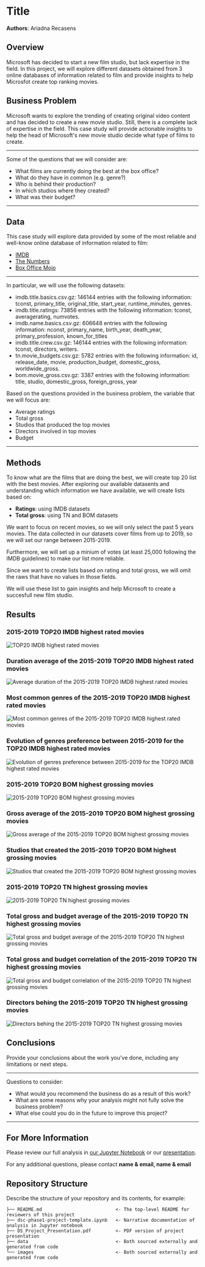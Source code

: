 # Title

**Authors**: Ariadna Recasens

## Overview

Microsoft has decided to start a new film studio, but lack expertise in the field. In this project, we will explore different datasets obtained from 3 online databases of information related to film and provide insights to help Microsfot create top ranking movies. 

## Business Problem

Microsoft wants to explore the trending of creating original video content and has decided to create a new movie studio. Still, there is a complete lack of expertise in the field. This case study will provide actionable insights to help the head of Microsoft's new movie studio decide what type of films to create.
***
Some of the questions that we will consider are:
* What films are currently doing the best at the box office?
* What do they have in common (e.g. genre?)
* Who is behind their production? 
* In which studios where they created? 
* What was their budget?
***

## Data

This case study will explore data provided by some of the most reliable and well-know online database of information related to film:
* [IMDB](https://www.imdb.com/)
* [The Numbers](https://www.the-numbers.com/)
* [Box Office Mojo](https://www.boxofficemojo.com/)


***
In particular, we will use the following datasets:
* imdb.title.basics.csv.gz: 146144 entries with the following information: tconst, primary_title, original_title, start_year, runtime_minutes, genres.
* imdb.title.ratings: 73856 entries with the following information: tconst, averagerating, numvotes.
* imdb.name.basics.csv.gz: 606648 entries with the following information: nconst, primary_name, birth_year,  death_year, primary_profession, known_for_titles
* imdb.title.crew.csv.gz: 146144 entries with the following information: tconst, directors, writers.
* tn.movie_budgets.csv.gz: 5782 entries with the following information: id, release_date, movie, production_budget, domestic_gross, worldwide_gross.
* bom.movie_gross.csv.gz: 3387 entries with the following information: title, studio, domestic_gross, foreign_gross, year

Based on the questions provided in the business problem, the variable that we will focus are:
* Average ratings
* Total gross
* Studios that produced the top movies 
* Directors involved in top movies
* Budget

***

## Methods

To know what are the films that are doing the best, we will create top 20 list with the best movies. After exploring our available datasents and understanding which information we have available, we will create lists based on:

* **Ratings**: using IMDB datasets
* **Total gross**: using TN and BOM datasets


We want to focus on recent movies, so we will only select the past 5 years movies. The data collected in our datasets cover films from up to 2019, so we will set our range between 2015-2019. 

Furthermore, we will set up a minium of votes (at least 25,000 following the IMDB guidelines) to make our list more reliable.

Since we want to create lists based on rating and total gross, we will omit the raws that have no values in those fields. 

We will use these list to gain insights and help Microsoft to create a succesfull new film studio. 


## Results



### 2015-2019 TOP20 IMDB highest rated movies 
![TOP20 IMDB highest rated movies](./images/top20_IMDB_movies.png)

### Duration average of the 2015-2019 TOP20 IMDB highest rated movies 
![Average duration of the 2015-2019 TOP20 IMDB highest rated movies](./images/top20_IMDB_duration.png)

### Most common genres of the 2015-2019 TOP20 IMDB highest rated movies 
![Most common genres of the 2015-2019 TOP20 IMDB highest rated movies](./images/top20_IMDB_genres.png)

### Evolution of genres preference between 2015-2019 for the TOP20 IMDB highest rated movies 
![Evolution of genres preference between 2015-2019 for the TOP20 IMDB highest rated movies](./images/top20_IMDB_genres_dynamic.png)

### 2015-2019 TOP20 BOM highest grossing movies 
![2015-2019 TOP20 BOM highest grossing movies](./images/top20_BOM.png)

### Gross average of the  2015-2019 TOP20 BOM highest grossing movies 
![Gross average of the  2015-2019 TOP20 BOM highest grossing movies](./images/top20_BOM_totalgross_average.png)

### Studios that created the 2015-2019 TOP20 BOM highest grossing movies 
![Studios that created the 2015-2019 TOP20 BOM highest grossing movies](./images/top20_IMDB_studios.png)

### 2015-2019 TOP20 TN highest grossing movies 
![2015-2019 TOP20 TN highest grossing movies](./images/top20_TN.png)

### Total gross and budget average of the 2015-2019 TOP20 TN highest grossing movies 
![Total gross and budget average of the 2015-2019 TOP20 TN highest grossing movies](./images/top20_TN_gross_budget.png)

### Total gross and budget correlation of the 2015-2019 TOP20 TN highest grossing movies 
![Total gross and budget correlation of the 2015-2019 TOP20 TN highest grossing movies](./images/top20_BOM_correlation.png)

### Directors behing the 2015-2019 TOP20 TN highest grossing movies 
![Directors behing the 2015-2019 TOP20 TN highest grossing movies](./images/top20_TN_directors.png)


## Conclusions

Provide your conclusions about the work you've done, including any limitations or next steps.

***
Questions to consider:
* What would you recommend the business do as a result of this work?
* What are some reasons why your analysis might not fully solve the business problem?
* What else could you do in the future to improve this project?
***

## For More Information

Please review our full analysis in [our Jupyter Notebook](./dsc-phase1-project-template.ipynb) or our [presentation](./DS_Project_Presentation.pdf).

For any additional questions, please contact **name & email, name & email**

## Repository Structure

Describe the structure of your repository and its contents, for example:

```
├── README.md                           <- The top-level README for reviewers of this project
├── dsc-phase1-project-template.ipynb   <- Narrative documentation of analysis in Jupyter notebook
├── DS_Project_Presentation.pdf         <- PDF version of project presentation
├── data                                <- Both sourced externally and generated from code
└── images                              <- Both sourced externally and generated from code
```
